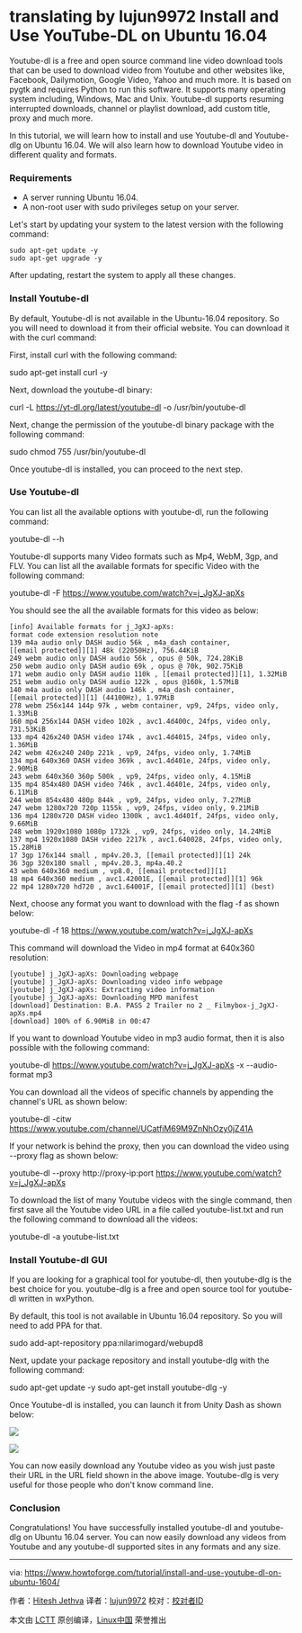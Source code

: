 translating by lujun9972
Install and Use YouTube-DL on Ubuntu 16.04
======

Youtube-dl is a free and open source command line video download tools that can be used to download video from Youtube and other websites like, Facebook, Dailymotion, Google Video, Yahoo and much more. It is based on pygtk and requires Python to run this software. It supports many operating system including, Windows, Mac and Unix. Youtube-dl supports resuming interrupted downloads, channel or playlist download, add custom title, proxy and much more.

In this tutorial, we will learn how to install and use Youtube-dl and Youtube-dlg on Ubuntu 16.04. We will also learn how to download Youtube video in different quality and formats.

### Requirements

  * A server running Ubuntu 16.04.
  * A non-root user with sudo privileges setup on your server.



Let's start by updating your system to the latest version with the following command:

```
sudo apt-get update -y
sudo apt-get upgrade -y
```

After updating, restart the system to apply all these changes.

### Install Youtube-dl

By default, Youtube-dl is not available in the Ubuntu-16.04 repository. So you will need to download it from their official website. You can download it with the curl command:

First, install curl with the following command:

sudo apt-get install curl -y

Next, download the youtube-dl binary:

curl -L https://yt-dl.org/latest/youtube-dl -o /usr/bin/youtube-dl

Next, change the permission of the youtube-dl binary package with the following command:

sudo chmod 755 /usr/bin/youtube-dl

Once youtube-dl is installed, you can proceed to the next step.

### Use Youtube-dl

You can list all the available options with youtube-dl, run the following command:

youtube-dl --h

Youtube-dl supports many Video formats such as Mp4, WebM, 3gp, and FLV. You can list all the available formats for specific Video with the following command:

youtube-dl -F https://www.youtube.com/watch?v=j_JgXJ-apXs

You should see the all the available formats for this video as below:
```
[info] Available formats for j_JgXJ-apXs:
format code extension resolution note
139 m4a audio only DASH audio 56k , m4a_dash container, [[email protected]][1] 48k (22050Hz), 756.44KiB
249 webm audio only DASH audio 56k , opus @ 50k, 724.28KiB
250 webm audio only DASH audio 69k , opus @ 70k, 902.75KiB
171 webm audio only DASH audio 110k , [[email protected]][1], 1.32MiB
251 webm audio only DASH audio 122k , opus @160k, 1.57MiB
140 m4a audio only DASH audio 146k , m4a_dash container, [[email protected]][1] (44100Hz), 1.97MiB
278 webm 256x144 144p 97k , webm container, vp9, 24fps, video only, 1.33MiB
160 mp4 256x144 DASH video 102k , avc1.4d400c, 24fps, video only, 731.53KiB
133 mp4 426x240 DASH video 174k , avc1.4d4015, 24fps, video only, 1.36MiB
242 webm 426x240 240p 221k , vp9, 24fps, video only, 1.74MiB
134 mp4 640x360 DASH video 369k , avc1.4d401e, 24fps, video only, 2.90MiB
243 webm 640x360 360p 500k , vp9, 24fps, video only, 4.15MiB
135 mp4 854x480 DASH video 746k , avc1.4d401e, 24fps, video only, 6.11MiB
244 webm 854x480 480p 844k , vp9, 24fps, video only, 7.27MiB
247 webm 1280x720 720p 1155k , vp9, 24fps, video only, 9.21MiB
136 mp4 1280x720 DASH video 1300k , avc1.4d401f, 24fps, video only, 9.66MiB
248 webm 1920x1080 1080p 1732k , vp9, 24fps, video only, 14.24MiB
137 mp4 1920x1080 DASH video 2217k , avc1.640028, 24fps, video only, 15.28MiB
17 3gp 176x144 small , mp4v.20.3, [[email protected]][1] 24k
36 3gp 320x180 small , mp4v.20.3, mp4a.40.2
43 webm 640x360 medium , vp8.0, [[email protected]][1]
18 mp4 640x360 medium , avc1.42001E, [[email protected]][1] 96k
22 mp4 1280x720 hd720 , avc1.64001F, [[email protected]][1] (best)

```

Next, choose any format you want to download with the flag -f as shown below:

youtube-dl -f 18 https://www.youtube.com/watch?v=j_JgXJ-apXs

This command will download the Video in mp4 format at 640x360 resolution:
```
[youtube] j_JgXJ-apXs: Downloading webpage
[youtube] j_JgXJ-apXs: Downloading video info webpage
[youtube] j_JgXJ-apXs: Extracting video information
[youtube] j_JgXJ-apXs: Downloading MPD manifest
[download] Destination: B.A. PASS 2 Trailer no 2 _ Filmybox-j_JgXJ-apXs.mp4
[download] 100% of 6.90MiB in 00:47

```

If you want to download Youtube video in mp3 audio format, then it is also possible with the following command:

youtube-dl https://www.youtube.com/watch?v=j_JgXJ-apXs -x --audio-format mp3

You can download all the videos of specific channels by appending the channel's URL as shown below:

youtube-dl -citw https://www.youtube.com/channel/UCatfiM69M9ZnNhOzy0jZ41A

If your network is behind the proxy, then you can download the video using --proxy flag as shown below:

youtube-dl --proxy http://proxy-ip:port https://www.youtube.com/watch?v=j_JgXJ-apXs

To download the list of many Youtube videos with the single command, then first save all the Youtube video URL in a file called youtube-list.txt and run the following command to download all the videos:

youtube-dl -a youtube-list.txt

### Install Youtube-dl GUI

If you are looking for a graphical tool for youtube-dl, then youtube-dlg is the best choice for you. youtube-dlg is a free and open source tool for youtube-dl written in wxPython.

By default, this tool is not available in Ubuntu 16.04 repository. So you will need to add PPA for that.

sudo add-apt-repository ppa:nilarimogard/webupd8

Next, update your package repository and install youtube-dlg with the following command:

sudo apt-get update -y
sudo apt-get install youtube-dlg -y

Once Youtube-dl is installed, you can launch it from Unity Dash as shown below:

[![][2]][3]

[![][4]][5]

You can now easily download any Youtube video as you wish just paste their URL in the URL field shown in the above image. Youtube-dlg is very useful for those people who don't know command line.

### Conclusion

Congratulations! You have successfully installed youtube-dl and youtube-dlg on Ubuntu 16.04 server. You can now easily download any videos from Youtube and any youtube-dl supported sites in any formats and any size.


--------------------------------------------------------------------------------

via: https://www.howtoforge.com/tutorial/install-and-use-youtube-dl-on-ubuntu-1604/

作者：[Hitesh Jethva][a]
译者：[lujun9972](https://github.com/lujun9972)
校对：[校对者ID](https://github.com/校对者ID)

本文由 [LCTT](https://github.com/LCTT/TranslateProject) 原创编译，[Linux中国](https://linux.cn/) 荣誉推出

[a]:https://www.howtoforge.com
[1]:/cdn-cgi/l/email-protection
[2]:https://www.howtoforge.com/images/install_and_use_youtube_dl_on_ubuntu_1604/Screenshot-of-youtube-dl-dash.png
[3]:https://www.howtoforge.com/images/install_and_use_youtube_dl_on_ubuntu_1604/big/Screenshot-of-youtube-dl-dash.png
[4]:https://www.howtoforge.com/images/install_and_use_youtube_dl_on_ubuntu_1604/Screenshot-of-youtube-dl-dashboard.png
[5]:https://www.howtoforge.com/images/install_and_use_youtube_dl_on_ubuntu_1604/big/Screenshot-of-youtube-dl-dashboard.png
